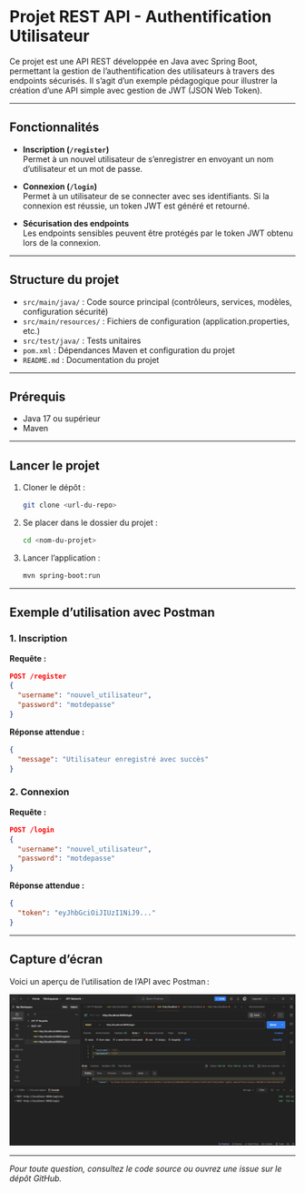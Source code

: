 # Projet REST API - Authentification Utilisateur

Ce projet est une API REST développée en Java avec Spring Boot, permettant la gestion de l’authentification des utilisateurs à travers des endpoints sécurisés. Il s’agit d’un exemple pédagogique pour illustrer la création d’une API simple avec gestion de JWT (JSON Web Token).

---

## Fonctionnalités

- **Inscription (`/register`)**  
  Permet à un nouvel utilisateur de s’enregistrer en envoyant un nom d’utilisateur et un mot de passe.

- **Connexion (`/login`)**  
  Permet à un utilisateur de se connecter avec ses identifiants. Si la connexion est réussie, un token JWT est généré et retourné.

- **Sécurisation des endpoints**  
  Les endpoints sensibles peuvent être protégés par le token JWT obtenu lors de la connexion.

---

## Structure du projet

- `src/main/java/` : Code source principal (contrôleurs, services, modèles, configuration sécurité)
- `src/main/resources/` : Fichiers de configuration (application.properties, etc.)
- `src/test/java/` : Tests unitaires
- `pom.xml` : Dépendances Maven et configuration du projet
- `README.md` : Documentation du projet

---

## Prérequis

- Java 17 ou supérieur
- Maven

---

## Lancer le projet

1. Cloner le dépôt :
   ```bash
   git clone <url-du-repo>
   ```
2. Se placer dans le dossier du projet :
   ```bash
   cd <nom-du-projet>
   ```
3. Lancer l’application :
   ```bash
   mvn spring-boot:run
   ```

---

## Exemple d’utilisation avec Postman

### 1. Inscription

**Requête :**
```json
POST /register
{
  "username": "nouvel_utilisateur",
  "password": "motdepasse"
}
```

**Réponse attendue :**
```json
{
  "message": "Utilisateur enregistré avec succès"
}
```

### 2. Connexion

**Requête :**
```json
POST /login
{
  "username": "nouvel_utilisateur",
  "password": "motdepasse"
}
```

**Réponse attendue :**
```json
{
  "token": "eyJhbGciOiJIUzI1NiJ9..."
}
```

---

## Capture d’écran

Voici un aperçu de l’utilisation de l’API avec Postman :

![Aperçu Postman](./Capture%20d%E2%80%99%C3%A9cran%202025-06-04%20114854.png)

---

*Pour toute question, consultez le code source ou ouvrez une issue sur le dépôt GitHub.*